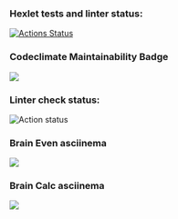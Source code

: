 ### Hexlet tests and linter status:
[![Actions Status](https://github.com/bxbuf-dev/php-project-lvl1/workflows/hexlet-check/badge.svg)](https://github.com/bxbuf-dev/php-project-lvl1/actions)
### Codeclimate Maintainability Badge
<a href="https://codeclimate.com/github/codeclimate/codeclimate/maintainability"><img src="https://api.codeclimate.com/v1/badges/a99a88d28ad37a79dbf6/maintainability" /></a>
### Linter check status:
![Action status](https://github.com/bxbuf-dev/php-project-lvl1/actions/workflows/linter-check.yml/badge.svg)
### Brain Even asciinema
<a href="https://asciinema.org/a/Z0HgADKgW5ZJ8ZPAp6SAaub20" target="_blank"><img src="https://asciinema.org/a/Z0HgADKgW5ZJ8ZPAp6SAaub20.svg" /></a>
### Brain Calc asciinema
<a href="https://asciinema.org/a/407455" target="_blank"><img src="https://asciinema.org/a/407455.svg" /></a>
